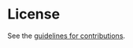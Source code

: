 # License

See the
[guidelines for contributions](https://github.com/oscargdd/draft-ogondio-opsawg-isis-topology/blob/main/CONTRIBUTING.md).
